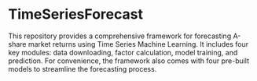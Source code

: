 # TimeSeriesForecast
This repository provides a comprehensive framework for forecasting A-share market returns using Time Series Machine Learning. It includes four key modules: data downloading, factor calculation, model training, and prediction. For convenience, the framework also comes with four pre-built models to streamline the forecasting process.
